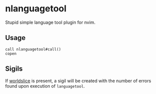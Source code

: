 # nlanguagetool

Stupid simple language tool plugin for nvim.

## Usage

``` vim
call nlanguagetool#call()
copen
```

## Sigils

If [worldslice](https://github.com/fmoralesc/worldslice) is present, a sigil
will be created with the number of errors found upon execution of
`languagetool`.
